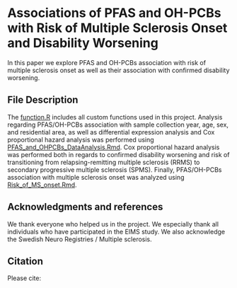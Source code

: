 # Associations of PFAS and OH-PCBs with Risk of Multiple Sclerosis Onset and Disability Worsening
In this paper we explore PFAS and OH-PCBs association with risk of multiple sclerosis onset as well as their association with confirmed disability worsening. 

## File Description
The [function.R](Code/functions.R) includes all custom functions used in this project. Analysis regarding PFAS/OH-PCBs association with sample collection year, age, sex, and residential area, as well as differential expression analysis and Cox proportional hazard analysis was performed using [PFAS_and_OHPCBs_DataAnalysis.Rmd](Code/PFAS_and_OHPCBs_DataAnalysis.Rmd). Cox proportional hazard analysis was performed both in regards to confirmed disability worsening and risk of transitioning from relapsing-remitting multiple sclerosis (RRMS) to secondary progressive multiple sclerosis (SPMS). Finally, PFAS/OH-PCBs association with multiple sclerosis onset was analyzed using [Risk_of_MS_onset.Rmd](Code/Risk_of_MS_Onset.Rmd).


## Acknowledgments and references 
We thank everyone who helped us in the project. We especially thank all individuals who have participated in the EIMS study. We also acknowledge the Swedish Neuro Registries / Multiple sclerosis. 

## Citation
Please cite:

